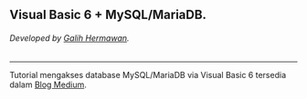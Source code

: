 ## Visual Basic 6 + MySQL/MariaDB.
###### Developed by [Galih Hermawan](https://galih.eu).
---

Tutorial mengakses database MySQL/MariaDB via Visual Basic 6 tersedia dalam [Blog Medium](https://masgalih.medium.com/visual-basic-6-dan-mysql-mariadb-ec6d7c85a3db).
